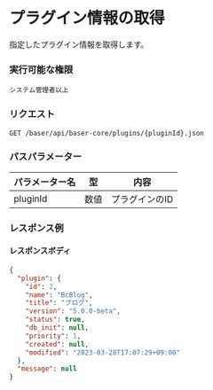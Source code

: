 # プラグイン情報の取得

指定したプラグイン情報を取得します。

### 実行可能な権限
```
システム管理者以上
```

### リクエスト
```
GET /baser/api/baser-core/plugins/{pluginId}.json
``` 

### パスパラメーター

| パラメーター名         | 型   | 内容       |
|-----------------|-----|----------|
| pluginId | 数値  |プラグインのID |

### レスポンス例
#### レスポンスボディ
```json
{
  "plugin": {
    "id": 2,
    "name": "BcBlog",
    "title": "ブログ",
    "version": "5.0.0-beta",
    "status": true,
    "db_init": null,
    "priority": 1,
    "created": null,
    "modified": "2023-03-28T17:07:29+09:00"
  },
  "message": null
}
```
